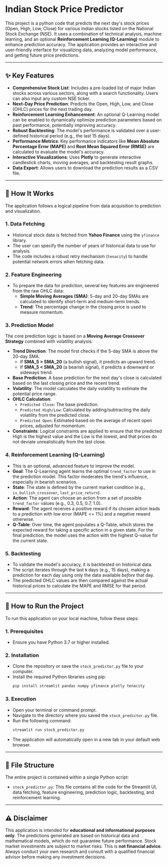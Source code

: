 # Indian Stock Price Predictor

This project is a python code that predicts the next day's stock prices (Open, High, Low, Close) for various Indian stocks listed on the National Stock Exchange (NSE). It uses a combination of technical analysis, machine learning, and an optional **Reinforcement Learning (Q-Learning)** module to enhance prediction accuracy. The application provides an interactive and user-friendly interface for visualizing data, analyzing model performance, and getting future price predictions.

***

## ✨ Key Features

-   **Comprehensive Stock List**: Includes a pre-loaded list of major Indian stocks across various sectors, along with a search functionality. Users can also input any custom NSE ticker.
-   **Next-Day Price Prediction**: Predicts the Open, High, Low, and Close (OHLC) prices for the next trading day.
-   **Reinforcement Learning Enhancement**: An optional Q-Learning model can be enabled to dynamically optimize prediction parameters based on past performance, potentially improving accuracy.
-   **Robust Backtesting**: The model's performance is validated over a user-defined historical period (e.g., the last 15 days).
-   **Performance Metrics**: Key performance indicators like **Mean Absolute Percentage Error (MAPE)** and **Root Mean Squared Error (RMSE)** are calculated to evaluate the model's accuracy.
-   **Interactive Visualizations**: Uses **Plotly** to generate interactive candlestick charts, moving averages, and backtesting result graphs.
-   **Data Export**: Allows users to download the prediction results as a CSV file.



***

## 🧠 How It Works

The application follows a logical pipeline from data acquisition to prediction and visualization.

### 1. Data Fetching
-   Historical stock data is fetched from **Yahoo Finance** using the `yfinance` library.
-   The user can specify the number of years of historical data to use for analysis.
-   The code includes a robust retry mechanism (`tenacity`) to handle potential network errors when fetching data.

### 2. Feature Engineering
-   To prepare the data for prediction, several key features are engineered from the raw OHLC data:
    -   **Simple Moving Averages (SMA)**: 5-day and 20-day SMAs are calculated to identify short-term and medium-term trends.
    -   **Trend**: The percentage change in the closing price is used to measure momentum.

### 3. Prediction Model
The core prediction logic is based on a **Moving Average Crossover Strategy** combined with volatility analysis:
-   **Trend Direction**: The model first checks if the 5-day SMA is above the 20-day SMA.
    -   If **SMA_5 > SMA_20** (a bullish signal), it predicts an upward trend.
    -   If **SMA_5 < SMA_20** (a bearish signal), it predicts a downward or sideways trend.
-   **Base Prediction**: A base prediction for the next day's close is calculated based on the last closing price and the recent trend.
-   **Volatility**: The model calculates the daily volatility to estimate the potential price range.
-   **OHLC Calculation**:
    -   `Predicted Close`: The base prediction.
    -   `Predicted High/Low`: Calculated by adding/subtracting the daily volatility from the predicted close.
    -   `Predicted Open`: Estimated based on the average of recent open prices, adjusted for momentum.
-   **Constraints**: Logical constraints are applied to ensure that the predicted High is the highest value and the Low is the lowest, and that prices do not deviate unrealistically from the last close.

### 4. Reinforcement Learning (Q-Learning)
-   This is an optional, advanced feature to improve the model.
-   **Goal**: The Q-Learning agent learns the optimal `trend_factor` to use in the prediction model. This factor moderates the trend's influence, especially in bearish scenarios.
-   **State**: The state is defined by the current market condition (e.g., `is_bullish_crossover`, `last_price_return`).
-   **Action**: The agent can choose an action from a set of possible `trend_factor` values (e.g., 0.3, 0.5, 0.7, 1.0).
-   **Reward**: The agent receives a positive reward if its chosen action leads to a prediction with low error (MAPE <= 1%) and a negative reward otherwise.
-   **Q-Table**: Over time, the agent populates a Q-Table, which stores the expected reward for taking a specific action in a given state. For the final prediction, the model uses the action with the highest Q-value for the current state.

### 5. Backtesting
-   To validate the model's accuracy, it is backtested on historical data.
-   The script iterates through the last `N` days (e.g., 15 days), making a prediction for each day using only the data available *before* that day.
-   The predicted OHLC values are then compared against the actual historical prices to calculate the MAPE and RMSE for that period.

***

## 🚀 How to Run the Project

To run this application on your local machine, follow these steps:

### 1. Prerequisites
-   Ensure you have Python 3.7 or higher installed.

### 2. Installation
-   Clone the repository or save the `stock_predictor.py` file to your computer.
-   Install the required Python libraries using pip:
    ```bash
    pip install streamlit pandas numpy yfinance plotly tenacity
    ```

### 3. Execution
-   Open your terminal or command prompt.
-   Navigate to the directory where you saved the `stock_predictor.py` file.
-   Run the following command:
    ```bash
    streamlit run stock_predictor.py
    ```
-   The application will automatically open in a new tab in your default web browser.

***

## 📂 File Structure

The entire project is contained within a single Python script:

-   `stock_predictor.py`: This file contains all the code for the Streamlit UI, data fetching, feature engineering, prediction logic, backtesting, and reinforcement learning.

***

## ⚠️ Disclaimer

This application is intended for **educational and informational purposes only**. The predictions generated are based on historical data and mathematical models, which do not guarantee future performance. Stock market investments are subject to market risks. This is **not financial advice**. Always conduct your own research and consult with a qualified financial advisor before making any investment decisions.

